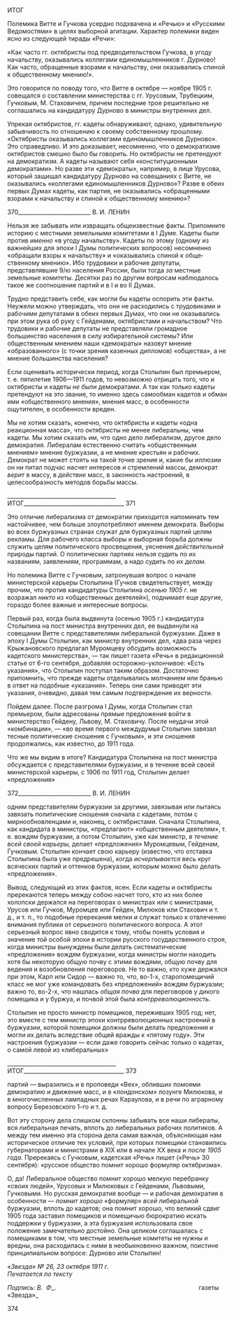 ИТОГ

Полемика Витте и Гучкова усердно подхвачена и «Речью» и «Русскими Ведомостя­ми» в целях выборной агитации. Характер полемики виден ясно из следующей тирады «Речи»:

«Как часто гг. октябристы под предводительством Гучкова, в угоду начальству, оказывались колле­гами единомышленников г. Дурново! Как часто, обращенные взорами к начальству, они оказывались спиной к общественному мнению!».

Это говорится по поводу того, что Витте в октябре — ноябре 1905 г. совещался о со­ставлении министерства с гг. Урусовым, Трубецким, Гучковым, М. Стаховичем, при­чем последние трое решительно не соглашались на кандидатуру Дурново в министры внутренних дел.

Упрекая октябристов, гг. кадеты обнаруживают, однако, удивительную забывчи­вость по отношению к своему собственному прошлому. «Октябристы оказывались кол­легами единомышленников Дурново». Это справедливо. И это доказывает, несомненно, что о демократизме октябристов смешно было бы говорить. Но октябристы не претен­дуют на демократизм. А кадеты называют себя «конституционными демократами». Но разве эти «демократы», например, в лице Урусова, который защищал кандидатуру Дурново на совещаниях с Витте, не оказывались «коллегами единомышленников Дур­ново»? Разве в обеих первых Думах кадеты, как партия, не оказывались «обращенными взорами к начальству и спиной к общественному мнению»?

  

370__________________________ В. И. ЛЕНИН

Нельзя же забывать или извращать общеизвестные факты. Припомните историю с местными земельными комитетами в I Думе. Кадеты были против _именно_ «в угоду на­чальству». Кадеты по этому (одному из важнейших для эпохи I Думы политических вопросов) несомненно «обращали взоры к начальству» и «оказывались спиной к обще­ственному мнению». Ибо трудовики и рабочие депутаты, представлявшие 9/ю населе­ния России, были тогда _за_ местные земельные комитеты. Десятки раз по другим вопро­сам наблюдалось такое же соотношение партий и в I и во II Думах.

Трудно представить себе, как могли бы кадеты оспорить эти факты. Неужели можно утверждать, что они не расходились с трудовиками и рабочими депутатами в обеих первых Думах, что они не оказывались при этом рука об руку с Гейденами, октябри­стами и начальством? Что трудовики и рабочие депутаты не представляли громадное большинство населения в силу избирательной системы? Или общественным мнением наши «демократы» назовут мнение «образованного» (с точки зрения казенных дипло­мов) «общества», а не мнение большинства населения?

Если оценивать исторически период, когда Столыпин был премьером, т. е. пятилетие 1906—1911 годов, то невозможно отрицать того, что и октябристы и кадеты _не были_ демократами. А так как только кадеты претендуют на это звание, то именно здесь са­мообман кадетов и обман ими «общественного мнения», мнения масс, в особенности ощутителен, в особенности вреден.

Мы не хотим сказать, конечно, что октябристы и кадеты «одна реакционная масса», что октябристы не менее либеральны, чем кадеты. Мы хотим сказать им, что одно дело либерализм, другое дело демократия. Либералам естественно считать «общественным мнением» мнение буржуазии, а не мнение крестьян и рабочих. Демократ не может сто­ять на такой точке зрения и, какие бы иллюзии он ни питал подчас насчет интересов и стремлений массы, демократ _верит_ в массу, в _действие_ масс, в законность настроений, в целесообразность методов борьбы массы.

  

_______________________________________ ИТОГ____________________________________ 371

Это отличие либерализма от демократии приходится напоминать тем настойчивее, чем больше злоупотребляют именем демократа. Выборы во всех буржуазных странах служат для буржуазных партий целям рекламы. Для рабочего класса выборы и выбор­ная борьба должны служить целям политического просвещения, уяснения _действи­тельной_ природы партий. О политических партиях нельзя судить по их названиям, за­явлениям, программам, а надо судить по их _делам._

Но полемика Витте с Гучковым, затронувшая вопрос о начале министерской карье­ры Столыпина (Гучков свидетельствует, между прочим, что против кандидатуры Сто­лыпина _осенью 1905 г._ не возражал _никто_ из «общественных деятелей»), поднимает еще другие, гораздо более важные и интересные вопросы.

Первый раз, когда была выдвинута (осенью 1905 г.) кандидатура Столыпина на пост министра внутренних дел, ее выдвинули на совещании Витте с представителями либе­ральной буржуазии. Даже в эпоху I Думы Столыпин, как министр внутренних дел, «два раза через Крыжановского предлагал Муромцеву обсудить возможность кадетского министерства», — так пишет газета «Речь» в редакционной статье от 6-го сентября, до­бавляя осторожно-уклончивое: «Есть указания», что Столыпин поступал таким обра­зом. Достаточно припомнить, что прежде кадеты отделывались молчанием или бранью в ответ на подобные «указания». Теперь они сами приводят эти указания, очевидно, да­вая тем самым подтверждение их верности.

Пойдем далее. После разгрома I Думы, когда Столыпин стал премьером, были адре­сованы прямые предложения войти в министерство Гейдену, Львову, М. Стаховичу. После неудачи этой «комбинации», — «во время первого междудумья Столыпин завя­зал тесные политические сношения с Гучковым», и эти сношения продолжались, как известно, до 1911 года.

Что же мы видим в итоге? Кандидатура Столыпина на пост министра обсуждается с представителями буржуазии, и в течение всей своей министерской карьеры, с 1906 по 1911 год, Столыпин делает «предложения»

  

372__________________________ В. И. ЛЕНИН

одним представителям буржуазии за другими, завязывая или пытаясь завязать полити­ческие сношения сначала с кадетами, потом с мирнообновленцами и, наконец, с ок­тябристами. Сначала Столыпина, как кандидата в министры, «предлагают» «общест­венным деятелям», т. е. вождям буржуазии, а потом Столыпин, уже как министр, _в те­чение всей своей карьеры,_ делает «предложения» Муромцевым, Гейденам, Гучковым. Столыпин кончает свою карьеру (известно, что отставка Столыпина была уже предре­шена), когда _исчерпывается_ весь круг всяческих партий и оттенков буржуазии, кото­рым можно было делать «предложения».

Вывод, следующий из этих фактов, ясен. Если кадеты и октябристы пререкаются те­перь между собою насчет того, кто из них более холопски держался на переговорах о министрах или с министрами, Урусов или Гучков, Муромцев или Гейден, Милюков или Стахович и т. д., и т. п., то подобные пререкания мелки и служат только к отвлече­нию внимания публики от серьезного политического вопроса. А этот серьезный вопрос явно сводится к тому, чтобы понять условия и значение той особой эпохи в истории русского государственного строя, когда министры вынуждены были делать системати­ческие «предложения» вождям буржуазии, когда министры _могли_ находить хотя бы не­которую общую почву с этими вождями, общую почву для ведения и возобновления переговоров. Не то важно, кто хуже держался при этом, Карп или Сидор — важно то, что, во-1-х, старопомещичий класс не мог уже командовать без «предложений» вождям буржуазии; важно то, во-2-х, что нашлась _общая почва_ для переговоров у дикого по­мещика и у буржуа, и почвой этой была _контрреволюционность._

Столыпин не просто министр помещиков, переживших 1905 год; нет, это вместе с тем министр эпохи контрреволюционных настроений в буржуазии, которой помещики должны были делать предложения и могли их делать вследствие общей вражды к «пя­тому году». Эти настроения буржуазии — если даже говорить сейчас только о кадетах, о самой левой из «либеральных»

  

_______________________________________ ИТОГ____________________________________ 373

партий — выразились и в проповеди «Вех», обливших помоями демократию и движе­ние масс, и в «лондонском» лозунге Милюкова, и в многочисленных лампадных речах Караулова, и в речи по аграрному вопросу Березовского 1-го и т. д.

Вот эту сторону дела слишком склонны забывать все наши либералы, вся либераль­ная печать, вплоть до либеральных рабочих политиков. А между тем именно эта сторо­на дела самая важная, объясняющая нам историческое отличие тех условий, при кото­рых помещики становились губернаторами и министрами в XIX или в начале XX века и _после 1905 года._ Пререкаясь с Гучковым, кадетская «Речь» пишет («Речь» 30 сентября): «русское общество помнит хорошо формуляр октябризма».

О, да! Либеральное общество помнит хорошо мелкую перебранку «своих людей», Урусовых и Милюковых с Гейденами, Львовыми, Гучковыми. Но русская демократия вообще — и рабочая демократия в особенности — _помнит хорошо_ «формуляр» _всей_ либеральной буржуазии, вплоть до кадетов; она помнит хорошо, что великий сдвиг 1905 года заставил помещиков и помещичью бюрократию искать поддержки у буржуа­зии, а эта буржуазия использовала свое положение замечательно достойно. Она цели­ком соглашалась с помещиками в том, что местные земельные комитеты не нужны и вредны, она расходилась с ними в необыкновенно важном, поистине принципиальном вопросе: Дурново _или_ Столыпин!

_«Звезда» № 26, 23 октября 1911 г.                                                          Печатается по тексту_

_Подпись: В._  _Φ__.                                                                                   газеты «Звезда»_

  

374